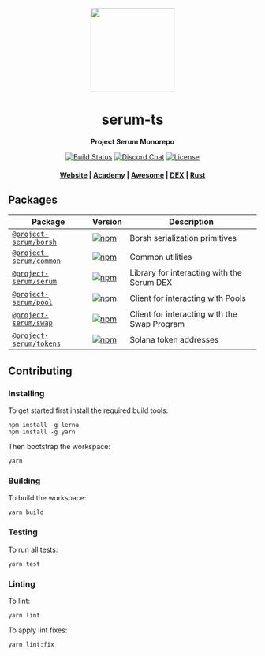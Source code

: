 <div align="center">
  <img height="170" src="http://github.com/project-serum/awesome-serum/blob/master/logo-serum.png?raw=true" />

  <h1>serum-ts</h1>

  <p>
    <strong>Project Serum Monorepo</strong>
  </p>

  <p>
    <a href="https://travis-ci.com/project-serum/serum-ts"><img alt="Build Status" src="https://travis-ci.com/project-serum/serum-ts.svg?branch=master" /></a>
    <a href="https://discord.com/channels/739225212658122886"><img alt="Discord Chat" src="https://img.shields.io/discord/739225212658122886?color=blueviolet" /></a>
    <a href="https://opensource.org/licenses/Apache-2.0"><img alt="License" src="https://img.shields.io/github/license/project-serum/serum-dex?color=blue" /></a>
  </p>

  <h4>
    <a href="https://projectserum.com/">Website</a>
    <span> | </span>
    <a href="https://serum-academy.com/en/">Academy</a>
    <span> | </span>
    <a href="https://github.com/project-serum/awesome-serum">Awesome</a>
    <span> | </span>
    <a href="https://dex.projectserum.com/#/">DEX</a>
    <span> | </span>
    <a href="https://github.com/project-serum/serum-dex">Rust</a>
  </h4>
</div>

## Packages

| Package                                             | Version                                                                                                                   | Description                                             |
| --------------------------------------------------- | ------------------------------------------------------------------------------------------------------------------------- | ------------------------------------------------------- |
| [`@project-serum/borsh`](/packages/borsh)           | [![npm](https://img.shields.io/npm/v/@project-serum/borsh.svg)](https://www.npmjs.com/package/@project-serum/borsh)           | Borsh serialization primitives |
| [`@project-serum/common`](/packages/common)           | [![npm](https://img.shields.io/npm/v/@project-serum/common.svg)](https://www.npmjs.com/package/@project-serum/common)           | Common utilities |
| [`@project-serum/serum`](/packages/serum)                 | [![npm](https://img.shields.io/npm/v/@project-serum/serum.svg)](https://www.npmjs.com/package/@project-serum/serum)                 | Library for interacting with the Serum DEX |
| [`@project-serum/pool`](/packages/pool)             | [![npm](https://img.shields.io/npm/v/@project-serum/pool.svg)](https://www.npmjs.com/package/@project-serum/pool)             | Client for interacting with Pools |
| [`@project-serum/swap`](/packages/swap)                 | [![npm](https://img.shields.io/npm/v/@project-serum/swap.svg)](https://www.npmjs.com/package/@project-serum/swap)                 | Client for interacting with the Swap Program |
| [`@project-serum/tokens`](/packages/tokens)                 | [![npm](https://img.shields.io/npm/v/@project-serum/tokens.svg)](https://www.npmjs.com/package/@project-serum/tokens)                 | Solana token addresses |

## Contributing

### Installing

To get started first install the required build tools:

```
npm install -g lerna
npm install -g yarn
```

Then bootstrap the workspace:

```
yarn
```

### Building

To build the workspace:

```
yarn build
```

### Testing

To run all tests:

```
yarn test
```

### Linting

To lint:

```
yarn lint
```

To apply lint fixes:

```
yarn lint:fix
```
